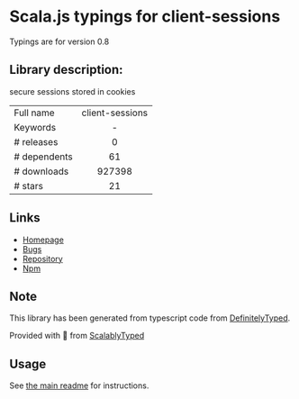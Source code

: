 
# Scala.js typings for client-sessions

Typings are for version 0.8

## Library description:
secure sessions stored in cookies

|                    |                 |
| ------------------ | :-------------: |
| Full name          | client-sessions |
| Keywords           | - |
| # releases         | 0 |
| # dependents       | 61 |
| # downloads        | 927398 |
| # stars            | 21 |

## Links
- [Homepage](https://github.com/mozilla/node-client-sessions#readme)
- [Bugs](https://github.com/mozilla/node-client-sessions/issues)
- [Repository](https://github.com/mozilla/node-client-sessions)
- [Npm](https://www.npmjs.com/package/client-sessions)
    


## Note
This library has been generated from typescript code from [DefinitelyTyped](https://definitelytyped.org).

Provided with :purple_heart: from [ScalablyTyped](https://github.com/oyvindberg/ScalablyTyped)

## Usage
See [the main readme](../../readme.md) for instructions.



